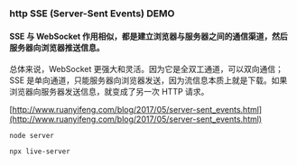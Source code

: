 ### http SSE (Server-Sent Events) DEMO

#### SSE 与 WebSocket 作用相似，都是建立浏览器与服务器之间的通信渠道，然后服务器向浏览器推送信息。

总体来说，WebSocket 更强大和灵活。因为它是全双工通道，可以双向通信；SSE 是单向通道，只能服务器向浏览器发送，因为流信息本质上就是下载。如果浏览器向服务器发送信息，就变成了另一次 HTTP 请求。

[http://www.ruanyifeng.com/blog/2017/05/server-sent_events.html](http://www.ruanyifeng.com/blog/2017/05/server-sent_events.html)

```
node server

npx live-server
```
